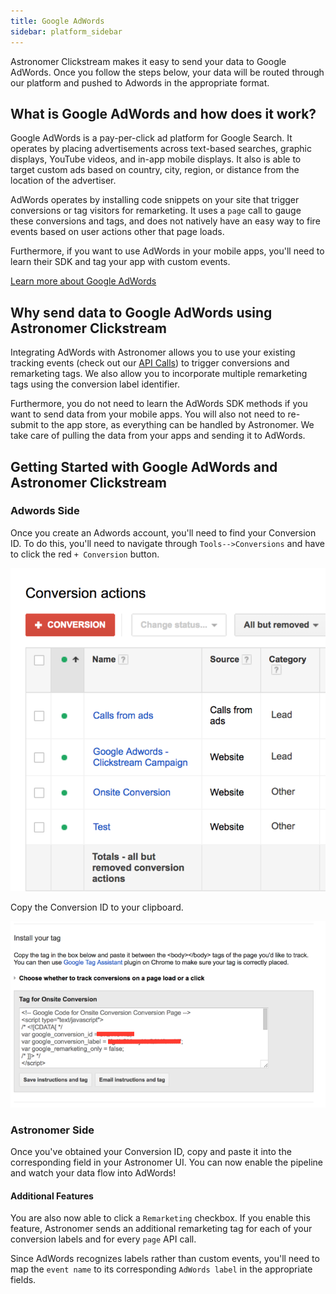 ```yaml
---
title: Google AdWords
sidebar: platform_sidebar
---
```


Astronomer Clickstream makes it easy to send your data to Google AdWords. Once you follow the steps below, your data will be routed through our platform and pushed to Adwords in the appropriate format.

## What is Google AdWords and how does it work?

Google AdWords is a pay-per-click ad platform for Google Search. It operates by placing advertisements across text-based searches, graphic displays, YouTube videos, and in-app mobile displays. It also is able to target custom ads based on country, city, region, or distance from the location of the advertiser.

AdWords operates by installing code snippets on your site that trigger conversions or tag visitors for remarketing. It uses a `page` call to gauge these conversions and tags, and does not natively have an easy way to fire events based on user actions other that page loads.

Furthermore, if you want to use AdWords in your mobile apps, you'll need to learn their SDK and tag your app with custom events.

[Learn more about Google AdWords](https://adwords.google.com/home/)

## Why send data to Google AdWords using Astronomer Clickstream

Integrating AdWords with Astronomer allows you to use your existing tracking events (check out our [API Calls](../calls.md)) to trigger conversions and remarketing tags. We also allow you to incorporate multiple remarketing tags using the conversion label identifier.

Furthermore, you do not need to learn the AdWords SDK methods if you want to send data from your mobile apps. You will also not need to re-submit to the app store, as everything can be handled by Astronomer. We take care of pulling the data from your apps and sending it to AdWords.


## Getting Started with Google AdWords and Astronomer Clickstream

### Adwords Side

Once you create an Adwords account, you'll need to find your Conversion ID. To do this, you'll need to navigate through `Tools-->Conversions` and have to click the red `+ Conversion` button.

![Adwords-1](../../../images/AdWords1.png)

Copy the Conversion ID to your clipboard.

![AdWords-2](../../../images/AdWords2.png)

### Astronomer Side

Once you've obtained your Conversion ID, copy and paste it into the corresponding field in your Astronomer UI. You can now enable the pipeline and watch your data flow into AdWords!

#### Additional Features

You are also now able to click a `Remarketing` checkbox. If you enable this feature, Astronomer sends an additional remarketing tag for each of your conversion labels and for every `page` API call. 

Since AdWords recognizes labels rather than custom events, you'll need to map the `event name` to its corresponding `AdWords label` in the appropriate fields.
